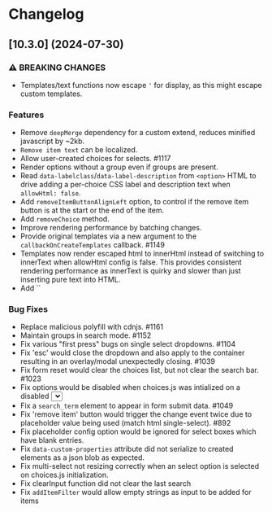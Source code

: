 # Changelog

## [10.3.0] (2024-07-30)

### ⚠ BREAKING CHANGES

* Templates/text functions now escape `'` for display, as this might escape custom templates.

### Features

* Remove `deepMerge` dependency for a custom extend, reduces minified javascript by ~2kb.
* `Remove item text` can be localized.
* Allow user-created choices for selects. #1117
* Render options without a group even if groups are present.
* Read `data-labelclass`/`data-label-description` from `<option>` HTML to drive adding a per-choice CSS label and description text when `allowHtml: false`.
* Add `removeItemButtonAlignLeft` option, to control if the remove item button is at the start or the end of the item.
* Add `removeChoice` method.
* Improve rendering performance by batching changes.
* Provide original templates via a new argument to the `callbackOnCreateTemplates` callback. #1149
* Templates now render escaped html to innerHtml instead of switching to innerText when allowHtml config is false.
  This provides consistent rendering performance as innerText is quirky and slower than just inserting pure text into HTML.
* Add ``

### Bug Fixes

* Replace malicious polyfill with cdnjs. #1161
* Maintain groups in search mode. #1152
* Fix various "first press" bugs on single select dropdowns. #1104
* Fix 'esc' would close the dropdown and also apply to the container resulting in an overlay/modal unexpectedly closing. #1039
* Fix form reset would clear the choices list, but not clear the search bar. #1023
* Fix options would be disabled when choices.js was intialized on a disabled <select> element. #1025
* Fix a `search_term` element to appear in form submit data. #1049
* Fix 'remove item' button would trigger the change event twice due to placeholder value being used (match html single-select). #892
* Fix placeholder config option would be ignored for select boxes which have blank entries.
* Fix `data-custom-properties` attribute did not serialize to created elements as a json blob as expected.
* Fix multi-select not resizing correctly when an select option is selected on choices.js initialization.
* Fix clearInput function did not clear the last search
* Fix `addItemFilter` would allow empty strings as input to be added for items